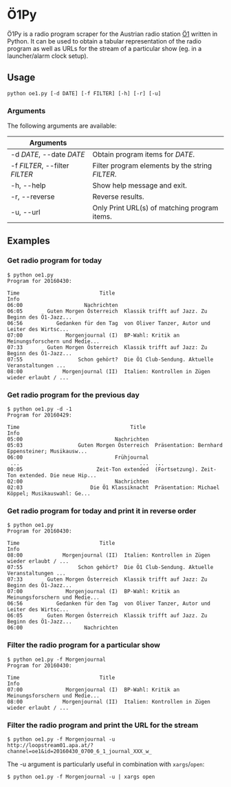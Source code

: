 # Ö1Py

Ö1Py is a radio program scraper for the Austrian radio station [Ö1](https://en.wikipedia.org/wiki/%C3%961) written in Python.
It can be used to obtain a tabular representation of the radio program as well as URLs for the stream of a particular
show (eg. in a launcher/alarm clock setup).

## Usage

    python oe1.py [-d DATE] [-f FILTER] [-h] [-r] [-u]

### Arguments

The following arguments are available:

| Arguments                  |                                               |
| -------------------------- | --------------------------------------------- |
| -d *DATE*, --date *DATE*       | Obtain program items for *DATE*.       |
| -f *FILTER*, --filter *FILTER* | Filter program elements by the string *FILTER*. |
| -h, --help                 | Show help message and exit.                   |
| -r, --reverse              | Reverse results.                              |
| -u, --url                  | Only Print URL(s) of matching program items.  |

## Examples

### Get radio program for today

    $ python oe1.py
    Program for 20160430:

    Time                          Title                                               Info
    06:00                    Nachrichten                                                   
    06:05        Guten Morgen Österreich  Klassik trifft auf Jazz. Zu Beginn des Ö1-Jazz...
    06:56           Gedanken für den Tag  von Oliver Tanzer, Autor und Leiter des Wirtsc...
    07:00              Morgenjournal (I)  BP-Wahl: Kritik an Meinungsforschern und Medie...
    07:33        Guten Morgen Österreich  Klassik trifft auf Jazz: Zu Beginn des Ö1-Jazz...
    07:55                  Schon gehört?  Die Ö1 Club-Sendung. Aktuelle Veranstaltungen ...
    08:00             Morgenjournal (II)  Italien: Kontrollen in Zügen wieder erlaubt / ...

### Get radio program for the previous day

    $ python oe1.py -d -1
    Program for 20160429:

    Time                                    Title                                               Info
    05:00                              Nachrichten                                                   
    05:03                  Guten Morgen Österreich  Präsentation: Bernhard Eppensteiner; Musikausw...
    06:00                              Frühjournal                                                   
     ...                                       ...  ...
    00:05                        Zeit-Ton extended  (Fortsetzung). Zeit-Ton extended. Die neue Hip...
    02:00                              Nachrichten                                                   
    02:03                      Die Ö1 Klassiknacht  Präsentation: Michael Köppel; Musikauswahl: Ge...

### Get radio program for today and print it in reverse order

    $ python oe1.py
    Program for 20160430:

    Time                          Title                                               Info
    08:00             Morgenjournal (II)  Italien: Kontrollen in Zügen wieder erlaubt / ...
    07:55                  Schon gehört?  Die Ö1 Club-Sendung. Aktuelle Veranstaltungen ...
    07:33        Guten Morgen Österreich  Klassik trifft auf Jazz: Zu Beginn des Ö1-Jazz...
    07:00              Morgenjournal (I)  BP-Wahl: Kritik an Meinungsforschern und Medie...
    06:56           Gedanken für den Tag  von Oliver Tanzer, Autor und Leiter des Wirtsc...
    06:05        Guten Morgen Österreich  Klassik trifft auf Jazz. Zu Beginn des Ö1-Jazz...
    06:00                    Nachrichten                                                   

### Filter the radio program for a particular show

    $ python oe1.py -f Morgenjournal
    Program for 20160430:

    Time                          Title                                               Info
    07:00              Morgenjournal (I)  BP-Wahl: Kritik an Meinungsforschern und Medie...
    08:00             Morgenjournal (II)  Italien: Kontrollen in Zügen wieder erlaubt / ...

### Filter the radio program and print the URL for the stream

    $ python oe1.py -f Morgenjournal -u
    http://loopstream01.apa.at/?channel=oe1&id=20160430_0700_6_1_journal_XXX_w_

The -u argument is particularly useful in combination with ```xargs```/```open```:

    $ python oe1.py -f Morgenjournal -u | xargs open
